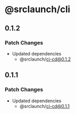# @srclaunch/cli

## 0.1.2

### Patch Changes

- Updated dependencies
  - @srclaunch/ci-cd@0.1.2

## 0.1.1

### Patch Changes

- Updated dependencies
  - @srclaunch/ci-cd@0.1.1
